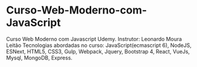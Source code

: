 # Curso-Web-Moderno-com-JavaScript
Curso Web Moderno com Javascript Udemy. Instrutor: Leonardo Moura Leitão
Tecnologias abordadas no curso: JavaScript(ecmascript 6), NodeJS, ESNext, HTML5, CSS3, Gulp, Webpack, Jquery, Bootstrap 4, React, VueJs, Mysql, MongoDB, Express.
